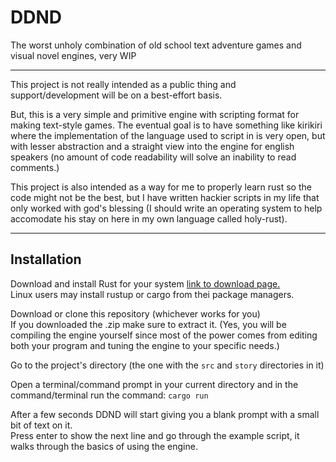 # DDND
The worst unholy combination of old school text adventure games and visual novel engines, very WIP

---

This project is not really intended as a public thing and support/development will be on a best-effort basis.

But, this is a very simple and primitive engine with scripting format for making text-style games.
The eventual goal is to have something like kirikiri where the implementation of the language used to script in is very open, but with lesser abstraction and a straight view into the engine for english speakers (no amount of code readability will solve an inability to read comments.)

This project is also intended as a way for me to properly learn rust so the code might not be the best, but I have written hackier scripts in my life that only worked with god's blessing (I should write an operating system to help accomodate his stay on here in my own language called holy-rust).

---

## Installation

Download and install Rust for your system [link to download page.](https://www.rust-lang.org/tools/install)  
Linux users may install rustup or cargo from thei package managers.

Download or clone this repository (whichever works for you)  
If you downloaded the .zip make sure to extract it.
(Yes, you will be compiling the engine yourself since most of the power comes from editing both your program and tuning the engine to your specific needs.)

Go to the project's directory (the one with the `src` and `story` directories in it)

Open a terminal/command prompt in your current directory and in the command/terminal run the command: `cargo run`

After a few seconds DDND will start giving you a blank prompt with a small bit of text on it.  
Press enter to show the next line and go through the example script, it walks through the basics of using the engine.
